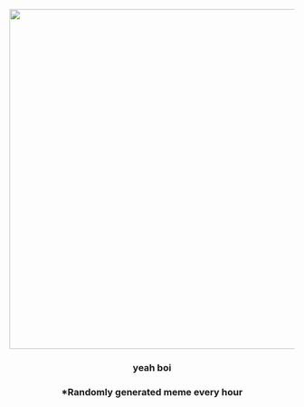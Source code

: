 <p align="center">
        <img src="https://i.redd.it/0bgr7r4bwrx91.gif" width="600" height="600">
        </p>
        <h3 align="center">yeah boi</h3>
        <h3 align="center">*Randomly generated meme every hour</h3>
    